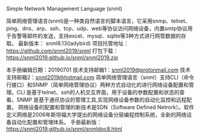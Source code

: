   Simple Network Management Language (snml)
  
  简单网络管理语言(snml)是一种类自然语言的脚本语言，它采用snmp、telnet、ping、dns、arp、ssh、tcp、udp、web等协议访问网络设备，内置smtp协议用于告警等邮件的发送，支持excel、mysql、sqlite等3种方式进行网管数据的存取。
  最新版本： snml8.13(ladybird)
  项目托管地址：https://github.com/snml2019/snml
  打包下载：https://snml2019.github.io/snml/snml2019.zip

  本手册编辑日期：20190701 
  技术支持邮箱1：snml2019@protonmail.com
  技术支持邮箱2：snml2019@hotmail.com
  简单网络管理语言（snml）支持CLI（命令行接口）和SNMP（简单网络管理协议）两种方式自动化的进行网络设备配置和管理。CLI 是基于telnet、ssh的人机交互界面，用于设备的参数配置和状态的查看。SNMP 是基于通讯协议的管理工具,实现网络设备参数的自动化监控和远程配置。
  网络设备的配置和管理的新技术是SDN（Software Defined Netrork）。软件定义网络是2006年斯坦福大学提出的网络设备分层编程控制系统，全新的网络设备自动化配置和管理体系。
  手册最新版：https://snml2019.github.io/snml/snmldoc8.html
